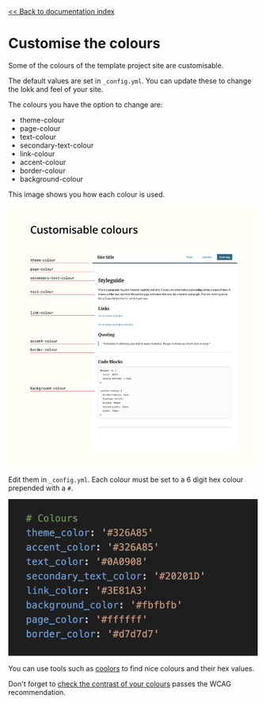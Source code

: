 [<< Back to documentation index](./README.md)

# Customise the colours

Some of the colours of the template project site are customisable.

The default values are set in `_config.yml`. You can update these to change the lokk and feel of your site.

The colours you have the option to change are:

* theme-colour
* page-colour
* text-colour
* secondary-text-colour
* link-colour
* accent-colour
* border-colour
* background-colour

This image shows you how each colour is used.

![An image of an example page that is annotated with the colours that can be customised](./images/customisable-colours.png)

Edit them in `_config.yml`. Each colour must be set to a 6 digit hex colour prepended with a `#`.

![An image showing the colour settings in _config.yml](./images/colour-options-config.png)

You can use tools such as [coolors](https://coolors.co/?ref=5e9c780818a3f41357243747) to find nice colours and their hex values.

Don't forget to [check the contrast of your colours](https://webaim.org/resources/contrastchecker/) passes the WCAG recommendation.
